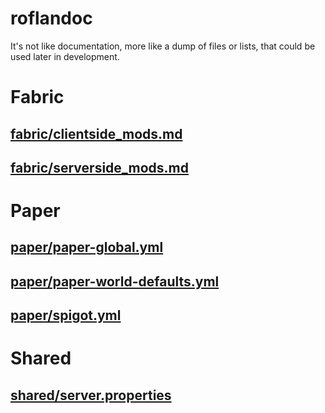 # roflandoc
It's not like documentation, more like a dump of files or lists, that could be used later in development.

# Fabric

## [fabric/clientside_mods.md](https://github.com/xoderton/roflandoc/blob/main/minecraft/fabric/clientside_mods.md)

## [fabric/serverside_mods.md](https://github.com/xoderton/roflandoc/blob/main/minecraft/fabric/serverside_mods.md)

# Paper

## [paper/paper-global.yml](https://github.com/xoderton/roflandoc/blob/main/minecraft/paper/paper-global.yml)

## [paper/paper-world-defaults.yml](https://github.com/xoderton/roflandoc/blob/main/minecraft/paper/paper-world-defaults.yml)

## [paper/spigot.yml](https://github.com/xoderton/roflandoc/blob/main/minecraft/paper/spigot.yml)

# Shared

## [shared/server.properties](https://github.com/xoderton/roflandoc/blob/main/minecraft/shared/server.properties)

